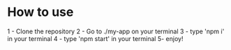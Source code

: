 # How to use
1 - Clone the repository
2 - Go to ./my-app on your terminal
3 - type 'npm i' in your terminal
4 - type 'npm start' in your terminal
5- enjoy!
